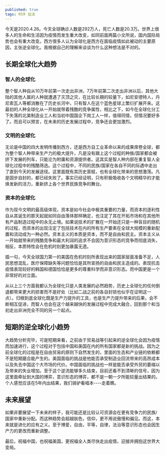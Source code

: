 ```yaml
---
published: true
tags: 时评 扯淡
---
```

今天是2020.4.26。今天全球确诊人数是292万人，死亡人数是20.3万。世界上很多人的生命和生活因为疫情而发生重大改变，如同前面两篇小文所说，国内国际局势也会有重大改变。西方很多人认为全球化是西方在面临疫情如此被动的主要原因，主张逆全球化。我根据自己的理解来谈谈为什么这种想法是不对的。

## 长期全球化大趋势

### 智人的全球化

整个智人种自从10万年前第一次走出非洲，7万年前第二次走出非洲以后，其他大陆的其他人属的人种就遭遇了灭顶之灾，在比较长期的较量下，如尼安德特人，丹尼索瓦人等都消散在了历史长河中，只有智人在这个蓝色星球上繁衍扩展开来。这最初的人种全球化从一开始就带着残酷的竞争属性，相比之下，如今在全球化分工下失落的北美制造业工人和当初中国国企下岗工人一样，值得同情，但情况要好多了。而且可以预言，在未来的历史发展过程中，竞争还会更加激烈。

### 文明的全球化

无论是中国的四大发明传播到西方，还是西方自工业革命以来的成果席卷全球，都为整个智人种带来生产力的极大提升，凡是没有跟上这个过程的种族/国家都会被挤下发展的列车，只能沦为附庸和资源提供者。这其实是智人种内部在重复智人全球化过程中的残酷筛选。这个过程中，不同的民族/国家在各自不同的际遇中走出了直到今天的发展途径。这里面既有其历史禀赋，也有全球化带来的思想激荡。凡是固步自封的，都已经失败了。事实已经证明，只有积极吸收各个文明精华的才能焕发新的活力，重新挤上各个世界民族竞争的舞台。

### 资本的全球化

作为现今文明的最高级体现，资本是如今社会中极其重要的力量，而资本的逐利性自从其诞生的那天起就如同自由落体那样确定，也注定了其在开拓市场和在其他所有产品制造过程中的永无止境。如果说技术的扩散在一开始还只是一种盲目的随机的过程，而资本的出现注定了包括技术在内的所有生产要素在全球大规模的重新配置和流动成为一种必然。资本主义的本质是资本，而不是自由和民主。资本主义从一开始就带来的残酷竞争和最大利润的追求不会因为意识形态的竞争而彻底消失，相反，本质特性会在危机时刻更加暴露无遗。

插一句，今天全球国力第一的美国在危机时刻所表现出来的国家层面准备不足，人民思想混乱，医疗保障缺失等问题恰恰是其所宣扬的自由和民主造成的。表现抗击疫情表现较好的韩国和德国恰恰是更多的尊重科学而非意识形态。而中国更是一个非常好的对立面。

从以上三个方面我都认为全球化只是人类发展的必然趋势，历史上全球化的任何倒退都带来更大的损害而不是好处（比如二战之前的各自封锁也似乎在证明这一点）。归根到底全球化既是生产力提升的工具，也是生产力提升带来的后果，会不断相互促进，而智人也会在这个越来越快的发展过程中完成大融合，回到那个和当初走出非洲完全不同的另一个起点。

## 短期的逆全球化小趋势

大趋势分析完毕，可是短期来看，之前由于贸易战等引起来的逆全球化会因为疫情而加速进行，这个过程对于包括中国和美国在内的所有国家都是新的挑战。因为之前全球化的过程是在自由贸易的原则下自然发生的，里面的生态和产业链的依赖都不是短期磨合能产生的。美国面临的挑战是他能否承受制造业回流带来的高昂成本以及失去中国这个大市场的代价。中国面临的挑战也一样是能否承受外贸的萎缩以及带来的失业增加。至于这个逆流能够多久结束，目前还看不到清晰的信号，因为这里面牵扯到大国的博弈，意识形态的博弈，都不是一朝一夕所能较量出结果的。个人感觉应该在5年内出结果，我们骑驴看唱本----走着瞧。

## 未来展望

如果非要展望一下未来的样子，我可能还是比较认可资源会在更有竞争力的民族/国家中重新分配。而这种趋势会超越肤色，信仰，更不用说傲慢和偏见。而这，本来就是进化的应有之义。至于博爱，自由，平等，自律，法治等意识形态也会因生产力的更改而重新调整。

最后，祝福中国，也祝福美国，更祝福全人类尽快走出疫情，迎接并拥抱这世界大变局。
